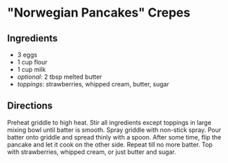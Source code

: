"Norwegian Pancakes" Crepes
===========================

Ingredients
-----------
* 3 eggs
* 1 cup flour
* 1 cup milk
* _optional_: 2 tbsp melted butter
* _toppings_: strawberries, whipped cream, butter, sugar

Directions
----------
Preheat griddle to high heat. Stir all ingredients except toppings in large mixing bowl until batter is smooth. Spray griddle with non-stick spray. Pour batter onto griddle and spread thinly with a spoon. After some time, flip the pancake and let it cook on the other side. Repeat till no more batter. Top with strawberries, whipped cream, or just butter and sugar.